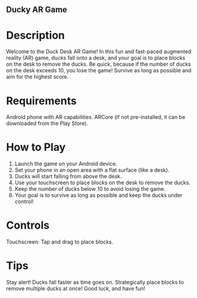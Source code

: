 ## Ducky AR Game
# Description
Welcome to the Duck Desk AR Game! In this fun and fast-paced augmented reality (AR) game, ducks fall onto a desk, and your goal is to place blocks on the desk to remove the ducks. Be quick, because if the number of ducks on the desk exceeds 10, you lose the game! Survive as long as possible and aim for the highest score.

# Requirements
Android phone with AR capabilities.
ARCore (if not pre-installed, it can be downloaded from the Play Store).

# How to Play
1. Launch the game on your Android device.
2. Set your phone in an open area with a flat surface (like a desk).
3. Ducks will start falling from above the desk.
4. Use your touchscreen to place blocks on the desk to remove the ducks.
5. Keep the number of ducks below 10 to avoid losing the game.
6. Your goal is to survive as long as possible and keep the ducks under control!

# Controls
Touchscreen: Tap and drag to place blocks.

# Tips
Stay alert! Ducks fall faster as time goes on.
Strategically place blocks to remove multiple ducks at once!
Good luck, and have fun!
